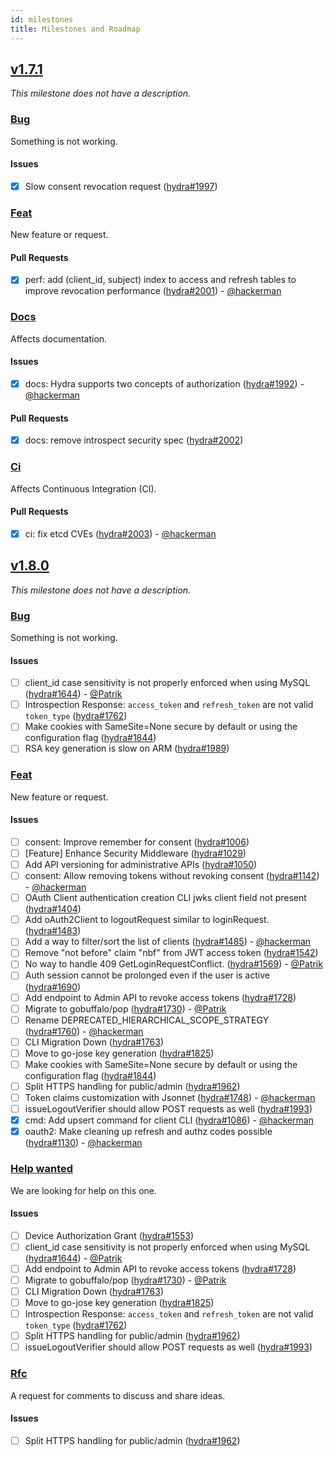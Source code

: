 ```yaml
---
id: milestones
title: Milestones and Roadmap
---
```


## [v1.7.1](https://github.com/ory/hydra/milestone/40)

*This milestone does not have a description.*

### [Bug](https://github.com/ory/hydra/labels/bug)

Something is not working.

#### Issues

* [x] Slow consent revocation request ([hydra#1997](https://github.com/ory/hydra/issues/1997))

### [Feat](https://github.com/ory/hydra/labels/feat)

New feature or request.

#### Pull Requests

* [x] perf: add (client_id, subject) index to access and refresh tables to improve revocation performance ([hydra#2001](https://github.com/ory/hydra/pull/2001)) - [@hackerman](https://github.com/aeneasr)

### [Docs](https://github.com/ory/hydra/labels/docs)

Affects documentation.

#### Issues

* [x] docs: Hydra supports two concepts of authorization ([hydra#1992](https://github.com/ory/hydra/issues/1992)) - [@hackerman](https://github.com/aeneasr)

#### Pull Requests

* [x] docs: remove introspect security spec ([hydra#2002](https://github.com/ory/hydra/pull/2002))

### [Ci](https://github.com/ory/hydra/labels/ci)

Affects Continuous Integration (CI).

#### Pull Requests

* [x] ci: fix etcd CVEs ([hydra#2003](https://github.com/ory/hydra/pull/2003)) - [@hackerman](https://github.com/aeneasr)

## [v1.8.0](https://github.com/ory/hydra/milestone/39)

*This milestone does not have a description.*

### [Bug](https://github.com/ory/hydra/labels/bug)

Something is not working.

#### Issues

* [ ] client_id case sensitivity is not properly enforced when using MySQL ([hydra#1644](https://github.com/ory/hydra/issues/1644)) - [@Patrik](https://github.com/zepatrik)
* [ ] Introspection Response: `access_token` and `refresh_token` are not valid `token_type` ([hydra#1762](https://github.com/ory/hydra/issues/1762))
* [ ] Make cookies with SameSite=None secure by default or using the configuration flag ([hydra#1844](https://github.com/ory/hydra/issues/1844))
* [ ] RSA key generation is slow on ARM ([hydra#1989](https://github.com/ory/hydra/issues/1989))

### [Feat](https://github.com/ory/hydra/labels/feat)

New feature or request.

#### Issues

* [ ] consent: Improve remember for consent ([hydra#1006](https://github.com/ory/hydra/issues/1006))
* [ ] [Feature] Enhance Security Middleware ([hydra#1029](https://github.com/ory/hydra/issues/1029))
* [ ] Add API versioning for administrative APIs ([hydra#1050](https://github.com/ory/hydra/issues/1050))
* [ ] consent: Allow removing tokens without revoking consent ([hydra#1142](https://github.com/ory/hydra/issues/1142)) - [@hackerman](https://github.com/aeneasr)
* [ ] OAuth Client authentication creation CLI jwks client field not present ([hydra#1404](https://github.com/ory/hydra/issues/1404))
* [ ] Add oAuth2Client to logoutRequest similar to loginRequest. ([hydra#1483](https://github.com/ory/hydra/issues/1483))
* [ ] Add a way to filter/sort the list of clients ([hydra#1485](https://github.com/ory/hydra/issues/1485)) - [@hackerman](https://github.com/aeneasr)
* [ ] Remove "not before" claim "nbf" from JWT access token ([hydra#1542](https://github.com/ory/hydra/issues/1542))
* [ ] No way to handle 409 GetLoginRequestConflict. ([hydra#1569](https://github.com/ory/hydra/issues/1569)) - [@Patrik](https://github.com/zepatrik)
* [ ] Auth session cannot be prolonged even if the user is active ([hydra#1690](https://github.com/ory/hydra/issues/1690))
* [ ] Add endpoint to Admin API to revoke access tokens ([hydra#1728](https://github.com/ory/hydra/issues/1728))
* [ ] Migrate to gobuffalo/pop ([hydra#1730](https://github.com/ory/hydra/issues/1730)) - [@Patrik](https://github.com/zepatrik)
* [ ] Rename DEPRECATED_HIERARCHICAL_SCOPE_STRATEGY ([hydra#1760](https://github.com/ory/hydra/issues/1760)) - [@hackerman](https://github.com/aeneasr)
* [ ] CLI Migration Down ([hydra#1763](https://github.com/ory/hydra/issues/1763))
* [ ] Move to go-jose key generation ([hydra#1825](https://github.com/ory/hydra/issues/1825))
* [ ] Make cookies with SameSite=None secure by default or using the configuration flag ([hydra#1844](https://github.com/ory/hydra/issues/1844))
* [ ] Split HTTPS handling for public/admin ([hydra#1962](https://github.com/ory/hydra/issues/1962))
* [ ] Token claims customization with Jsonnet ([hydra#1748](https://github.com/ory/hydra/issues/1748)) - [@hackerman](https://github.com/aeneasr)
* [ ] issueLogoutVerifier should allow POST requests as well ([hydra#1993](https://github.com/ory/hydra/issues/1993))
* [x] cmd: Add upsert command for client CLI ([hydra#1086](https://github.com/ory/hydra/issues/1086)) - [@hackerman](https://github.com/aeneasr)
* [x] oauth2: Make cleaning up refresh and authz codes possible ([hydra#1130](https://github.com/ory/hydra/issues/1130)) - [@hackerman](https://github.com/aeneasr)

### [Help wanted](https://github.com/ory/hydra/labels/help%20wanted)

We are looking for help on this one.

#### Issues

* [ ] Device Authorization Grant ([hydra#1553](https://github.com/ory/hydra/issues/1553))
* [ ] client_id case sensitivity is not properly enforced when using MySQL ([hydra#1644](https://github.com/ory/hydra/issues/1644)) - [@Patrik](https://github.com/zepatrik)
* [ ] Add endpoint to Admin API to revoke access tokens ([hydra#1728](https://github.com/ory/hydra/issues/1728))
* [ ] Migrate to gobuffalo/pop ([hydra#1730](https://github.com/ory/hydra/issues/1730)) - [@Patrik](https://github.com/zepatrik)
* [ ] CLI Migration Down ([hydra#1763](https://github.com/ory/hydra/issues/1763))
* [ ] Move to go-jose key generation ([hydra#1825](https://github.com/ory/hydra/issues/1825))
* [ ] Introspection Response: `access_token` and `refresh_token` are not valid `token_type` ([hydra#1762](https://github.com/ory/hydra/issues/1762))
* [ ] Split HTTPS handling for public/admin ([hydra#1962](https://github.com/ory/hydra/issues/1962))
* [ ] issueLogoutVerifier should allow POST requests as well ([hydra#1993](https://github.com/ory/hydra/issues/1993))

### [Rfc](https://github.com/ory/hydra/labels/rfc)

A request for comments to discuss and share ideas.

#### Issues

* [ ] Split HTTPS handling for public/admin ([hydra#1962](https://github.com/ory/hydra/issues/1962))